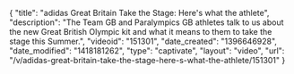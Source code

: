 {
    "title": "adidas Great Britain Take the Stage: Here's what the athlete",
    "description": "The Team GB and Paralympics GB athletes talk to us about the new Great British Olympic kit and what it means to them to take the stage this Summer.",
    "videoid": "151301",
    "date_created": "1396646928",
    "date_modified": "1418181262",
    "type": "captivate",
    "layout": "video",
    "url": "\/v\/adidas-great-britain-take-the-stage-here-s-what-the-athlete\/151301"
}